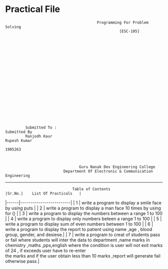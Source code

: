 #                                                     Practical File 
                                            
                                             Programming For Problem Solving
                                                       [ESC-105]
                                               
                                               
                                               
                                               
                                               
                                               
                                               
                                               
                                               
                                               
                                               
                                               
                                               
                                                  
                                                  
                                                  
                                                  
                                                  
                                                  
                                                  
                                                  
             Submitted To :                                                                     Submitted By 
             Ranjodh Kaur                                                                       Rupesh Kumar
                                                                                                1905263
                                                                                                            
                                                                                                            
                                                                                                            
                                     Guru Nanak Dev Engineering College 
                              Department Of Electronic & Communication Engineering                                          
 _________________________
 
                                  Table of Contents                                                                             |Sr.No.|    List Of Practicals   |
|------|-------------------------|
|   1  | write a program to display a smile face by using puts |
|   2  | write a program to display a man face 10 times by using for () | 
|   3  | write a program to display the numbers between a range 1 to 100 |
|   4  | write a program to display only numbers beteen a range 1 to 100 | 
|   5  | write a program to display sum of even numbers between 1 to 100 |
|   6  | write a program to display the report to patient using name ,age , blood group, gender, and desiese.|
|   7  | write a program to creat of students pass or fail where students will inter the data to department ,name marks in       
         chemistry ,maths ,pps,english where the condition is user will not exit marks of 24 , if exceeds user have to re-enter      
         the marks and if the user obtain less than 10 marks ,report will generate fail otherwise pass.|
